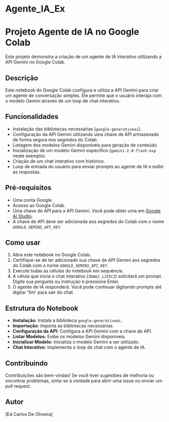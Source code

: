 # Agente_IA_Ex
# Projeto Agente de IA no Google Colab

Este projeto demonstra a criação de um agente de IA interativo utilizando a API Gemini no Google Colab.

## Descrição

Este notebook do Google Colab configura e utiliza a API Gemini para criar um agente de conversação simples. Ele permite que o usuário interaja com o modelo Gemini através de um loop de chat interativo.

## Funcionalidades

- Instalação das bibliotecas necessárias (`google-generativeai`).
- Configuração da API Gemini utilizando uma chave de API armazenada de forma segura nos segredos do Colab.
- Listagem dos modelos Gemini disponíveis para geração de conteúdo.
- Inicialização de um modelo Gemini específico (`gemini-2.0-flash-exp` neste exemplo).
- Criação de um chat interativo com histórico.
- Loop de entrada do usuário para enviar prompts ao agente de IA e exibir as respostas.

## Pré-requisitos

- Uma conta Google.
- Acesso ao Google Colab.
- Uma chave de API para a API Gemini. Você pode obter uma em [Google AI Studio](https://aistudio.google.com/).
- A chave de API deve ser adicionada aos segredos do Colab com o nome `GOOGLE_GEMINI_API_KEY`.

## Como usar

1. Abra este notebook no Google Colab.
2. Certifique-se de ter adicionado sua chave de API Gemini aos segredos do Colab com o nome `GOOGLE_GEMINI_API_KEY`.
3. Execute todas as células do notebook em sequência.
4. A célula que inicia o chat interativo (`3DAmJ_iJZSC2`) solicitará um prompt. Digite sua pergunta ou instrução e pressione Enter.
5. O agente de IA responderá. Você pode continuar digitando prompts até digitar 'fim' para sair do chat.

## Estrutura do Notebook

- **Instalação:** Instala a biblioteca `google-generativeai`.
- **Importação:** Importa as bibliotecas necessárias.
- **Configuração da API:** Configura a API Gemini com a chave de API.
- **Listar Modelos:** Exibe os modelos Gemini disponíveis.
- **Inicializar Modelo:** Inicializa o modelo Gemini a ser utilizado.
- **Chat Interativo:** Implementa o loop de chat com o agente de IA.

## Contribuindo

Contribuições são bem-vindas! Se você tiver sugestões de melhoria ou encontrar problemas, sinta-se à vontade para abrir uma issue ou enviar um pull request.



## Autor

[Ed Carlos De Oliveira]

